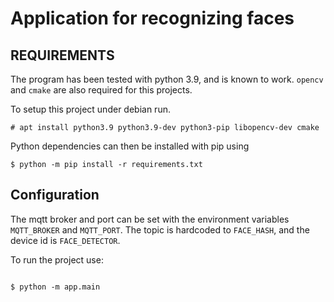 # Application for recognizing faces

## REQUIREMENTS

The program has been tested with python 3.9, and is known to work. `opencv` and `cmake` are also required for this projects.

To setup this project under debian run.

```
# apt install python3.9 python3.9-dev python3-pip libopencv-dev cmake
```

Python dependencies can then be installed with pip using

```
$ python -m pip install -r requirements.txt
```

## Configuration

The mqtt broker and port can be set with the environment variables `MQTT_BROKER` and `MQTT_PORT`. The topic is hardcoded to `FACE_HASH`, and the device id is `FACE_DETECTOR`.

To run the project use:

```

$ python -m app.main

```

```

```
